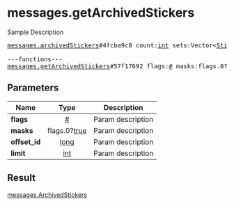 # messages.getArchivedStickers

Sample Description

<pre>
<a href="../constructor/messages.archivedStickers">messages.archivedStickers</a>#4fcba9c8 count:<a href="../type/int.md">int</a> sets:Vector&lt;<a href="../type/StickerSetCovered.md">StickerSetCovered</a>&gt; = <a href="../type/messages.ArchivedStickers.md">messages.ArchivedStickers</a>;

---functions---
<a href="../method/messages.getArchivedStickers.md">messages.getArchivedStickers</a>#57f17692 flags:<a href="../type/#.md">#</a> masks:flags.0?<a href="../type/true.md">true</a> offset_id:<a href="../type/long.md">long</a> limit:<a href="../type/int.md">int</a> = <a href="../type/messages.ArchivedStickers.md">messages.ArchivedStickers</a>;</pre>
## Parameters

| Name | Type | Description |
|------|:----:|-------------|
| **flags** | <a href="../type/#.md">#</a> | Param description |
| **masks** | flags.0?<a href="../type/true.md">true</a> | Param description |
| **offset_id** | <a href="../type/long.md">long</a> | Param description |
| **limit** | <a href="../type/int.md">int</a> | Param description |

## Result

<a href="../type/messages.ArchivedStickers.md">messages.ArchivedStickers</a>


